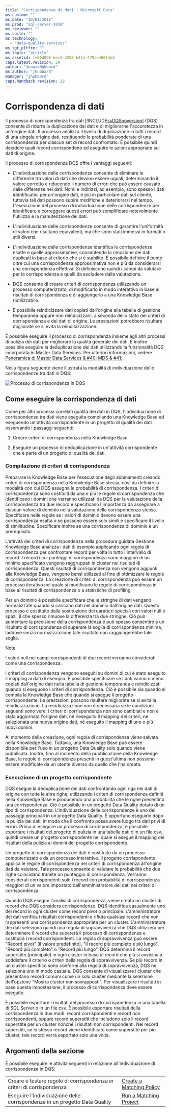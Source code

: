 ```yaml
---
title: "Corrispondenza di dati | Microsoft Docs"
ms.custom: ""
ms.date: "10/01/2012"
ms.prod: "sql-server-2016"
ms.reviewer: ""
ms.suite: ""
ms.technology: 
  - "data-quality-services"
ms.tgt_pltfrm: ""
ms.topic: "article"
ms.assetid: fe66d098-bec3-4258-b42a-479ae460feb3
caps.latest.revision: 29
author: "JennieHubbard"
ms.author: "jhubbard"
manager: "jhubbard"
caps.handback.revision: 29
---
```

# Corrispondenza di dati
  Il processo di corrispondenza tra dati [!INCLUDE[ssDQSnoversion](../includes/ssdqsnoversion-md.md)] (DQS) consente di ridurre la duplicazione dei dati e di migliorarne l'accuratezza in un'origine dati. Il processo analizza il livello di duplicazione in tutti i record di una singola origine dati, restituendo le probabilità ponderate di una corrispondenza per ciascun set di record confrontato. È possibile quindi decidere quali record corrispondono ed eseguire le azioni appropriate sui dati di origine.  
  
 Il processo di corrispondenza DQS offre i vantaggi seguenti:  
  
-   L'individuazione delle corrispondenze consente di eliminare le differenze tra valori di dati che devono essere uguali, determinando il valore corretto e riducendo il numero di errori che può essere causato dalle differenze nei dati. Nomi e indirizzi, ad esempio, sono spesso i dati identificativi per un'origine dati, e più in particolare dati sul cliente, tuttavia tali dati possono subire modifiche e deteriorarsi nel tempo. L'esecuzione del processo di individuazione delle corrispondenze per identificare e correggere questi errori può semplificare notevolmente l'utilizzo e la manutenzione dei dati.  
  
-   L'individuazione delle corrispondenze consente di garantire l'uniformità di valori che risultano equivalenti, ma che sono stati immessi in formati o stili diversi.  
  
-   L'individuazione delle corrispondenze identifica le corrispondenze esatte e quelle approssimative, consentendo la rimozione dei dati duplicati in base al criterio che si è stabilito. È possibile definire il punto oltre cui una corrispondenza approssimativa non è più da considerarsi una corrispondenza effettiva. Si definiscono quindi i campi da valutare per la corrispondenza e quelli da escludere dalla valutazione.  
  
-   DQS consente di creare criteri di corrispondenza utilizzando un processo computerizzato, di modificarlo in modo interattivo in base ai risultati di corrispondenza e di aggiungerlo a una Knowledge Base riutilizzabile.  
  
-   È possibile reindicizzare dati copiati dall'origine alla tabella di gestione temporanea oppure non reindicizzarli, a seconda dello stato dei criteri di corrispondenza e dei dati di origine. Le prestazioni potrebbero risultare migliorate se si evita la reindicizzazione.  
  
 È possibile eseguire il processo di corrispondenza insieme agli altri processi di pulizia dei dati per migliorare la qualità generale dei dati. È inoltre possibile eseguire la deduplicazione dei dati utilizzando la funzionalità DQS incorporata in Master Data Services. Per ulteriori informazioni, vedere [Panoramica di Master Data Services & #40; MDS & #41;](../master-data-services/master-data-services-overview-mds.md).  
  
 Nella figura seguente viene illustrata la modalità di individuazione delle corrispondenze tra dati in DQS:  
  
 ![Processo di corrispondenza in DQS](../data-quality-services/media/dqs-matchingprocess.gif "Processo di corrispondenza in DQS")  
  
##  <a name="How"></a> Come eseguire la corrispondenza di dati  
 Come per altri processi correlati qualità dei dati in DQS, l'individuazione di corrispondenze tra dati viene eseguita compilando una Knowledge Base ed eseguendo un'attività corrispondente in un progetto di qualità dei dati osservando i passaggi seguenti:  
  
1.  Creare criteri di corrispondenza nella Knowledge Base  
  
2.  Eseguire un processo di deduplicazione in un'attività corrispondente che è parte di un progetto di qualità dei dati.  
  
###  <a name="Policy"></a> Compilazione di criteri di corrispondenza  
 Preparare la Knowledge Base per l'esecuzione degli abbinamenti creando criteri di corrispondenza nella Knowledge Base stessa, così da definire la modalità con cui DQS assegna le probabilità di corrispondenza. I criteri di corrispondenza sono costituiti da una o più le regole di corrispondenza che identificano i domini che verranno utilizzati da DQS per la valutazione della corrispondenza tra due record e specificano l'importanza da assegnare a ciascun valore di dominio nella valutazione della corrispondenza stessa. Specificare nelle regole se i valori di dominio devono essere una corrispondenza esatta o se possono essere solo simili e specificare il livello di similitudine. Specificare inoltre se una corrispondenza di dominio è un prerequisito.  
  
 L'attività dei criteri di corrispondenza nella procedura guidata Gestione Knowledge Base analizza i dati di esempio applicando ogni regola di corrispondenza per confrontare record per volta in tutto l'intervallo di record. I record i cui punteggi di corrispondenza sono maggiori di un minimo specificato vengono raggruppati in cluster nei risultati di corrispondenza. Questi risultati di corrispondenza non vengono aggiunti alla Knowledge Base, vengono bensì utilizzati al fine di ottimizzare le regole di corrispondenza. La creazione di criteri di corrispondenza può essere un processo iterativo nel quale si modificano le regole di corrispondenza in base ai risultati di corrispondenza o a statistiche di profiling.  
  
 Per un dominio è possibile specificare che le stringhe di dati vengano normalizzate quando si caricano dati nel dominio dall'origine dati. Questo processo è costituito dalla sostituzione dei caratteri speciali con valori null o spazi, il che spesso rimuove la differenza tra due stringhe. Ciò può aumentare la precisione della corrispondenza e può spesso consentire a un risultato di corrispondenza di superare la soglia di corrispondenza minima, laddove senza normalizzazione tale risultato non raggiungerebbe tale soglia.  
  
> [!NOTE]  
>  I valori null nei campi corrispondenti di due record verranno considerati come una corrispondenza.  
  
 I criteri di corrispondenza vengono eseguiti su domini di cui è stato eseguito il mapping ai dati di esempio. È possibile specificare se i dati vanno o meno copiati dall'origine dati nella tabella di gestione temporanea e reindicizzati quando si eseguono i criteri di corrispondenza. Ciò è possibile sia quando si compila la Knowledge Base che quando si esegue il progetto corrispondente. Le prestazioni possono risultare migliorate se si evita la reindicizzazione. La reindicizzazione non è necessaria se le condizioni seguenti sono vere: i criteri di corrispondenza non sono cambiati e non è stata aggiornata l'origine dati, né rieseguito il mapping dei criteri, né selezionata una nuova origine dati, né eseguito il mapping di uno o più nuovi domini.  
  
 Al momento della creazione, ogni regola di corrispondenza viene salvata nella Knowledge Base. Tuttavia, una Knowledge Base può essere disponibile per l'uso in un progetto Data Quality solo quando viene pubblicata. Inoltre, fino al momento della pubblicazione della Knowledge Base, le regole di corrispondenza presenti in quest'ultima non possono essere modificate da un utente diverso da quello che l'ha creata.  
  
###  <a name="Project"></a> Esecuzione di un progetto corrispondente  
 DQS esegue la deduplicazione dei dati confrontando ogni riga nei dati di origine con tutte le altre righe, utilizzando i criteri di corrispondenza definiti nella Knowledge Base e producendo una probabilità che le righe presentino una corrispondenza. Ciò è possibile in un progetto Data Quality dotato di un tipo di corrispondenza. L'individuazione delle corrispondenze è uno dei passaggi principali in un progetto Data Quality. È opportuno eseguirlo dopo la pulizia dei dati, in modo che il confronto possa avere luogo tra dati privi di errori. Prima di eseguire un processo di corrispondenza, è possibile esportare i risultati del progetto di pulizia in una tabella dati o in un file csv, quindi creare un progetto corrispondente nel quale si esegue il mapping dei risultati della pulizia ai domini del progetto corrispondente.  
  
 Un progetto di corrispondenza dei dati è costituito da un processo computerizzato e da un processo interattivo. Il progetto corrispondente applica le regole di corrispondenza nei criteri di corrispondenza all'origine dati da valutare. Tale processo consente di valutare le probabilità che due righe coincidano tramite un punteggio di corrispondenza. Verranno considerati corrispondenti solo i record con probabilità di corrispondenza maggiori di un valore impostato dall'amministratore dei dati nei criteri di corrispondenza.  
  
 Quando DQS esegue l'analisi di corrispondenza, viene creato un cluster di record che DQS considera corrispondenze. DQS identifica casualmente uno dei record in ogni cluster come record pivot o principale. L'amministratore dei dati verifica i risultati corrispondenti e rifiuta qualsiasi record che non rappresenti una corrispondenza appropriata per un cluster. L'amministratore dei dati seleziona quindi una regola di sopravvivenza che DQS utilizzerà per determinare il record che supererà il processo di corrispondenza e sostituirà i record corrispondenti. La regola di sopravvivenza può essere "Record pivot" (il valore predefinito), "Il record più completo e più lungo", "Record più completo" o "Record più lungo". DQS determina il record superstite (principale) in ogni cluster in base al record che più si avvicina a soddisfare il criterio o criteri della regola di sopravvivenza. Se più record in un cluster specifico sono conformi alla regola di sopravvivenza, DQS ne seleziona uno in modo casuale. DQS consente di visualizzare i cluster che presentano record comuni come un solo cluster mediante la selezione dell'opzione "Mostra cluster non sovrapposti". Per visualizzare i risultati in base questa impostazione, il processo di corrispondenza deve essere eseguito.  
  
 È possibile esportare i risultati del processo di corrispondenza in una tabella di SQL Server o in un file csv. È possibile esportare risultati della corrispondenza in due modi: record corrispondenti e record non corrispondenti, oppure record superstiti che includono solo il record superstite per un cluster nonché i risultati non corrispondenti. Nei record superstiti, se lo stesso record viene identificato come superstite per più cluster, tale record verrà esportato solo una volta.  
  
## Argomenti della sezione  
 È possibile eseguire le attività seguenti in relazione all'individuazione di corrispondenze in DQS:  
  
|||  
|-|-|  
|Creare e testare regole di corrispondenza in criteri di corrispondenza|[Create a Matching Policy](../data-quality-services/create-a-matching-policy.md)|  
|Eseguire l'individuazione delle corrispondenze in un progetto Data Quality|[Run a Matching Project](../data-quality-services/run-a-matching-project.md)|  
  
  